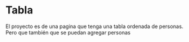 # Tabla
El proyecto es de una pagina que tenga una tabla ordenada de personas. Pero que también que se puedan agregar personas
